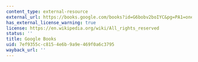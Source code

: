 ```yaml
---
content_type: external-resource
external_url: https://books.google.com/books?id=G6bobv2boIYC&pg=PA1=onepage#v=onepage&q&f=false
has_external_license_warning: true
license: https://en.wikipedia.org/wiki/All_rights_reserved
status: ''
title: Google Books
uid: 7ef9355c-c815-4e6b-9a9e-469f0a6c3795
wayback_url: ''
---
```

